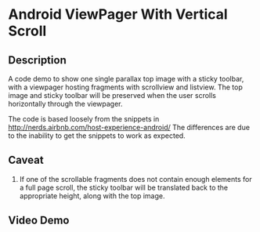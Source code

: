 # Android ViewPager With Vertical Scroll

## Description
A code demo to show one single parallax top image with a sticky toolbar, with a viewpager hosting fragments with scrollview and listview. The top image and sticky toolbar will be preserved when the user scrolls horizontally through the viewpager.

The code is based loosely from the snippets in http://nerds.airbnb.com/host-experience-android/ The differences are due to the inability to get the snippets to work as expected. 

## Caveat
1. If one of the scrollable fragments does not contain enough elements for a full page scroll, the sticky toolbar will be translated back to the appropriate height, along with the top image.

## Video Demo
<a href="https://www.youtube.com/embed/Mam4TFEiWWI" target="_blank"/> 
